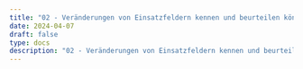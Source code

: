 ```yaml
---
title: "02 - Veränderungen von Einsatzfeldern kennen und beurteilen können"
date: 2024-04-07
draft: false
type: docs
description: "02 - Veränderungen von Einsatzfeldern kennen und beurteilen können description"
---
```


